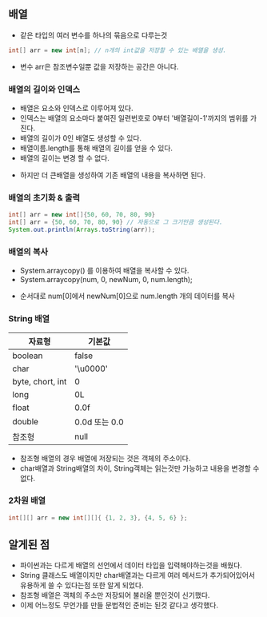 ## 배열
* 같은 타입의 여러 변수를 하나의 묶음으로 다루는것
```java
int[] arr = new int[n]; // n개의 int값을 저장할 수 있는 배열을 생성.
```
* 변수 arr은 참조변수일뿐 값을 저장하는 공간은 아니다.

### 배열의 길이와 인덱스
* 배열은 요소와 인덱스로 이루어져 있다.
* 인덱스는 배열의 요소마다 붙여진 일련번호로 0부터 '배열길이-1'까지의 범위를 가진다.
* 배열의 길이가 0인 배열도 생성할 수 있다.
* 배열이름.length를 통해 배열의 길이를 얻을 수 있다.
* 배열의 길이는 변경 할 수 없다.
 - 하지만 더 큰배열을 생성하여 기존 배열의 내용을 복사하면 된다.

### 배열의 초기화 & 출력
```java
int[] arr = new int[]{50, 60, 70, 80, 90}
int[] arr = {50, 60, 70, 80, 90} // 자동으로 그 크기만큼 생성된다.
System.out.println(Arrays.toString(arr));
```

### 배열의 복사
* System.arraycopy() 를 이용하여 배열을 복사할 수 있다.
* System.arraycopy(num, 0, newNum, 0, num.length);
 - 순서대로 num[0]에서 newNum[0]으로 num.length 개의 데이터를 복사

### String 배열
|자료형|기본값|
|----|----|
|boolean|false|
|char|'\u0000'|
|byte, chort, int|0|
|long|0L|
|float|0.0f|
|double|0.0d 또는 0.0|
|참조형|null|
* 참조형 배열의 경우 배열에 저장되는 것은 객체의 주소이다.
* char배열과 String배열의 차이, String객체는 읽는것만 가능하고 내용을 변경할 수 없다.

### 2차원 배열
```java
int[][] arr = new int[][]{ {1, 2, 3}, {4, 5, 6} };
```

## 알게된 점
* 파이썬과는 다르게 배열의 선언에서 데이터 타입을 입력해야하는것을 배웠다.
* String 클래스도 배열이지만 char배열과는 다르게 여러 메서드가 추가되어있어서 유용하게 쓸 수 있다는점 또한 알게 되었다.
* 참조형 배열은 객체의 주소만 저장되어 불러올 뿐인것이 신기했다.
* 이제 어느정도 무언가를 만들 문법적인 준비는 된것 같다고 생각했다.
